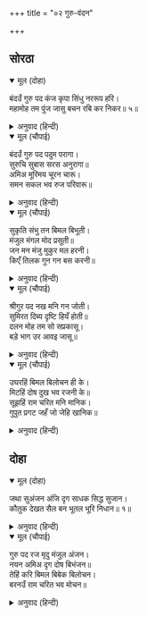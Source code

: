 +++
title = "०२ गुरु-वंदन"

+++


## सोरठा


<details open><summary>मूल (दोहा)</summary>

बंदउँ गुरु पद कंज कृपा सिंधु नररूप हरि।  
महामोह तम पुंज जासु बचन रबि कर निकर॥ ५॥
</details>

<details><summary>अनुवाद (हिन्दी)</summary>

जे कृपा-सागर असून नर-रूपामध्ये प्रत्यक्ष श्रीहरीच आहेत व ज्यांचे वचन हे महामोहरूपी घनदाट अंधाराचा नाश करणारासूर्यकिरणांचा झोत आहे, त्या सद्गुरूंच्या चरणांना मी वंदन करतो.॥ ५॥
</details>

<details open><summary>मूल (चौपाई)</summary>

बंदउँ गुरु पद पदुम परागा।  
सुरुचि सुबास सरस अनुरागा॥  
अमिअ मूरिमय चूरन चारू।  
समन सकल भव रुज परिवारू॥
</details>

<details><summary>अनुवाद (हिन्दी)</summary>

जे सुंदर स्वाद, सुगंध आणि प्रेमरसाने परिपूर्ण आहे, जेसंजीवनी-मुळाचे सुंदर चूर्ण आहे, जे भवरोगाच्या संपूर्ण परिवाराचा नाशकरणारे आहे, त्या श्रीगुरुमहाराजांच्या चरण-कमल-परागाला मी वंदन करतो.॥ १॥
</details>

<details open><summary>मूल (चौपाई)</summary>

सुकृति संभु तन बिमल बिभूती।  
मंजुल मंगल मोद प्रसूती॥  
जन मन मंजु मुकुर मल हरनी।  
किएँ तिलक गुन गन बस करनी॥
</details>

<details><summary>अनुवाद (हिन्दी)</summary>

जे परागकण शंकरांच्या शरीराला सुशोभित करणाऱ्या निर्मळ विभूतीप्रमाणे पुण्यवानाला सुशोभित करतात, जे सुंदर कल्याण व आनंद यांची जननी आहेत, भक्तांच्या मनरूपी सुंदर आरशावरील मळ नाहीसा करणारे आहेत, तसेच जे कपाळावर धारण केल्यास गुणांचा समूह प्राप्त करून देणारे आहेत.॥ २॥
</details>

<details open><summary>मूल (चौपाई)</summary>

श्रीगुर पद नख मनि गन जोती।  
सुमिरत दिब्य दृष्टि हियँ होती॥  
दलन मोह तम सो सप्रकासू।  
बड़े भाग उर आवइ जासू॥
</details>

<details><summary>अनुवाद (हिन्दी)</summary>

श्रीगुरूंच्या नखांची ज्योती रत्नांच्या तेजासारखी आहे, तिचे स्मरण करताच हृदयामध्ये दिव्य दृष्टी उत्पन्न होते. तो प्रकाश अज्ञानरूपी अंधाराचा नाश करणारा आहे. ज्याच्या हृदयात तो प्रकट होतो, तो मोठा भाग्यवान होय.॥ ३॥
</details>

<details open><summary>मूल (चौपाई)</summary>

उघरहिं बिमल बिलोचन ही के।  
मिटहिं दोष दुख भव रजनी के॥  
सूझहिं राम चरित मनि मानिक।  
गुपुत प्रगट जहँ जो जेहि खानिक॥
</details>

<details><summary>अनुवाद (हिन्दी)</summary>

तो प्रकाश हृदयात प्रकट होताच निर्मळ दृष्टी प्राप्त होते आणि संसाररूपी रात्रीमधील दोष व दुःख नाहीसे होते. तसेच श्रीरामचरित्ररूपी रत्ने, माणिके, गुप्त किंवा प्रकट जिथे कुठे खाणीत असतात, ती सर्व दिसू लागतात.॥ ४॥
</details>

## दोहा


<details open><summary>मूल (दोहा)</summary>

जथा सुअंजन अंजि दृग साधक सिद्ध सुजान।  
कौतुक देखत सैल बन भूतल भूरि निधान॥ १॥
</details>

<details><summary>अनुवाद (हिन्दी)</summary>

ज्याप्रमाणे साधक, सिद्ध व सुजाण लोक डोळॺांमध्ये सिद्धांजन घालून पर्वत, वने व पृथ्वी यांमधील पुष्कळशा खाणी सहजपणे पहात असतात.॥ १॥
</details>

<details open><summary>मूल (चौपाई)</summary>

गुरु पद रज मृदु मंजुल अंजन।  
नयन अमिअ दृग दोष बिभंजन॥  
तेहिं करि बिमल बिबेक बिलोचन।  
बरनउँ राम चरित भव मोचन॥
</details>

<details><summary>अनुवाद (हिन्दी)</summary>

श्रीगुरूंच्या चरणांची धूळ हि फार कोमल आणि सुंदर डोळ्ॺां अमृताप्रमाणे असणारे अंजन होय. ती नेत्रांतील दोषांचा नाश करणारी आहे. त्या अंजनाने विवेकरूपी नेत्रांना निर्मळ करून संसाररूपी बंधनांतून मुक्त करणाऱ्या श्रीरामचरित्राचे मी वर्णन करतो.॥ २॥
</details>
